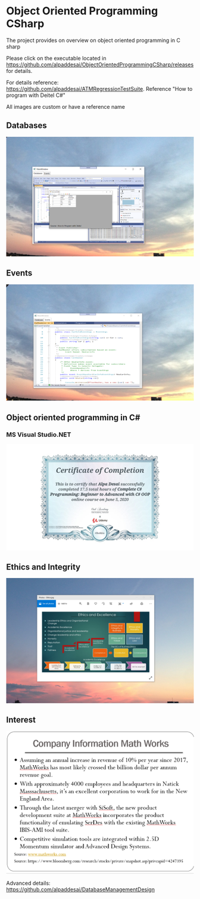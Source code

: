 # Object Oriented Programming CSharp

The project provides on overview on object oriented programming in C sharp

Please click on the executable located in https://github.com/alpaddesai/ObjectOrientedProgrammingCSharp/releases for details.

For details reference: https://github.com/alpaddesai/ATMRegressionTestSuite. Reference "How to program with Deitel C#"


All images are custom or have a reference name

## Databases
![image](DatabasesImage.png)

## Events 
![image](EventsImage.png)

## Object oriented programming in C#
### MS Visual Studio.NET
![image](CSharp.jpg)

## Ethics and Integrity
![image](EthicsandExcellence.png)

## Interest
![image](image1.png)

Advanced details:  https://github.com/alpaddesai/DatabaseManagementDesign
